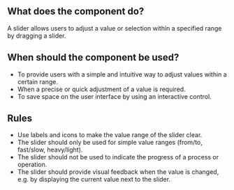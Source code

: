 
## What does the component do?
A slider allows users to adjust a value or selection within a specified range by dragging a slider.

## When should the component be used?
* To provide users with a simple and intuitive way to adjust values within a certain range.
* When a precise or quick adjustment of a value is required.
* To save space on the user interface by using an interactive control.

## Rules
* Use labels and icons to make the value range of the slider clear.
* The slider should only be used for simple value ranges (from/to, fast/slow, heavy/light).
* The slider should not be used to indicate the progress of a process or operation.
* The slider should provide visual feedback when the value is changed, e.g. by displaying the current value next to the slider.